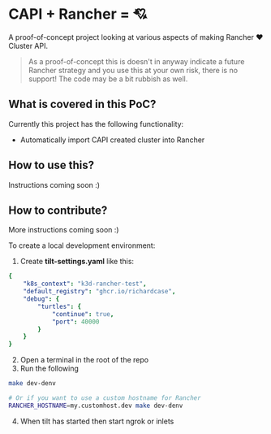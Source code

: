 # CAPI + Rancher = :cupid:

A proof-of-concept project looking at various aspects of making Rancher :heart: Cluster API.

> As a proof-of-concept this is doesn't in anyway indicate a future Rancher strategy and you use this at your own risk, there is no support! The code may be a bit rubbish as well.

## What is covered in this PoC?

Currently this project has the following functionality:

- Automatically import CAPI created cluster into Rancher

## How to use this?

Instructions coming soon :)

## How to contribute?

More instructions coming soon :)

To create a local development environment:

1. Create **tilt-settings.yaml** like this:

```yaml
{
    "k8s_context": "k3d-rancher-test",
    "default_registry": "ghcr.io/richardcase",
    "debug": {
        "turtles": {
            "continue": true,
            "port": 40000
        }
    }
}
```

2. Open a terminal in the root of the repo
3. Run the following

```bash
make dev-denv

# Or if you want to use a custom hostname for Rancher
RANCHER_HOSTNAME=my.customhost.dev make dev-denv
```

4. When tilt has started then start ngrok or inlets
